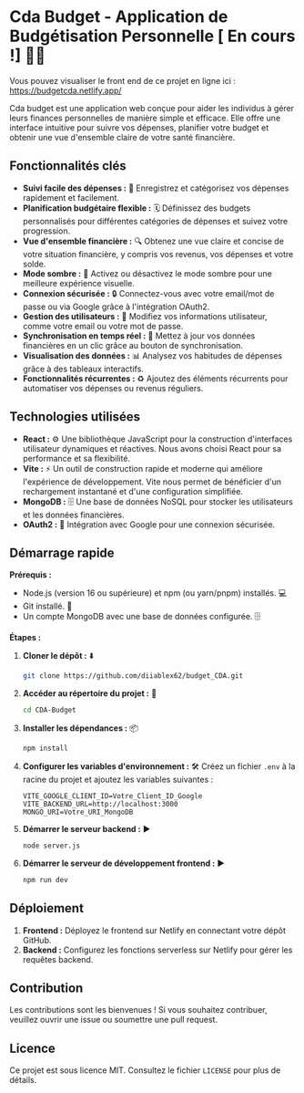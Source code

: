 # Cda Budget - Application de Budgétisation Personnelle [ En cours !] 👨‍💻

Vous pouvez visualiser le front end de ce projet en ligne ici : https://budgetcda.netlify.app/

Cda budget est une application web conçue pour aider les individus à gérer leurs finances personnelles de manière simple et efficace. Elle offre une interface intuitive pour suivre vos dépenses, planifier votre budget et obtenir une vue d'ensemble claire de votre santé financière.

## Fonctionnalités clés

- **Suivi facile des dépenses :** 👛 Enregistrez et catégorisez vos dépenses rapidement et facilement.
- **Planification budgétaire flexible :** 🗓️ Définissez des budgets personnalisés pour différentes catégories de dépenses et suivez votre progression.
- **Vue d'ensemble financière :** 🔍 Obtenez une vue claire et concise de votre situation financière, y compris vos revenus, vos dépenses et votre solde.
- **Mode sombre :** 🌙 Activez ou désactivez le mode sombre pour une meilleure expérience visuelle.
- **Connexion sécurisée :** 🔒 Connectez-vous avec votre email/mot de passe ou via Google grâce à l'intégration OAuth2.
- **Gestion des utilisateurs :** 👤 Modifiez vos informations utilisateur, comme votre email ou votre mot de passe.
- **Synchronisation en temps réel :** 🔄 Mettez à jour vos données financières en un clic grâce au bouton de synchronisation.
- **Visualisation des données :** 📊 Analysez vos habitudes de dépenses grâce à des tableaux interactifs.
- **Fonctionnalités récurrentes :** ♻️ Ajoutez des éléments récurrents pour automatiser vos dépenses ou revenus réguliers.

## Technologies utilisées

- **React :** ⚙️ Une bibliothèque JavaScript pour la construction d'interfaces utilisateur dynamiques et réactives. Nous avons choisi React pour sa performance et sa flexibilité.
- **Vite :** ⚡ Un outil de construction rapide et moderne qui améliore l'expérience de développement. Vite nous permet de bénéficier d'un rechargement instantané et d'une configuration simplifiée.
- **MongoDB :** 🗄️ Une base de données NoSQL pour stocker les utilisateurs et les données financières.
- **OAuth2 :** 🔑 Intégration avec Google pour une connexion sécurisée.

## Démarrage rapide

**Prérequis :**

- Node.js (version 16 ou supérieure) et npm (ou yarn/pnpm) installés. 💻
- Git installé. 🌿
- Un compte MongoDB avec une base de données configurée. 🗄️

**Étapes :**

1.  **Cloner le dépôt :** ⬇️
    ```bash
    git clone https://github.com/diiablex62/budget_CDA.git
    ```
2.  **Accéder au répertoire du projet :** 📁
    ```bash
    cd CDA-Budget
    ```
3.  **Installer les dépendances :** 📦
    ```bash
    npm install
    ```
4.  **Configurer les variables d'environnement :** 🛠️
    Créez un fichier `.env` à la racine du projet et ajoutez les variables suivantes :
    ```properties
    VITE_GOOGLE_CLIENT_ID=Votre_Client_ID_Google
    VITE_BACKEND_URL=http://localhost:3000
    MONGO_URI=Votre_URI_MongoDB
    ```
5.  **Démarrer le serveur backend :** ▶️
    ```bash
    node server.js
    ```
6.  **Démarrer le serveur de développement frontend :** ▶️
    ```bash
    npm run dev
    ```

## Déploiement

1. **Frontend :** Déployez le frontend sur Netlify en connectant votre dépôt GitHub.
2. **Backend :** Configurez les fonctions serverless sur Netlify pour gérer les requêtes backend.

## Contribution

Les contributions sont les bienvenues ! Si vous souhaitez contribuer, veuillez ouvrir une issue ou soumettre une pull request.

## Licence

Ce projet est sous licence MIT. Consultez le fichier `LICENSE` pour plus de détails.
